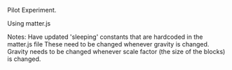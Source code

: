 Pilot Experiment.

Using matter.js

Notes:
Have updated 'sleeping' constants that are hardcoded in the matter.js file
These need to be changed whenever gravity is changed.
Gravity needs to be changed whenever scale factor (the size of the blocks) is changed.

